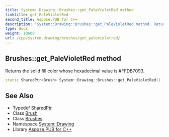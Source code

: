 ```yaml
---
title: System::Drawing::Brushes::get_PaleVioletRed method
linktitle: get_PaleVioletRed
second_title: Aspose.PUB for C++
description: 'System::Drawing::Brushes::get_PaleVioletRed method. Returns the solid fill color whose hexadecimal value is #FFDB7093 in C++.'
type: docs
weight: 10600
url: /cpp/system.drawing/brushes/get_palevioletred/
---
```

## Brushes::get_PaleVioletRed method


Returns the solid fill color whose hexadecimal value is #FFDB7093.

```cpp
static SharedPtr<Brush> System::Drawing::Brushes::get_PaleVioletRed()
```

## See Also

* Typedef [SharedPtr](../../../system/sharedptr/)
* Class [Brush](../../brush/)
* Class [Brushes](../)
* Namespace [System::Drawing](../../)
* Library [Aspose.PUB for C++](../../../)
